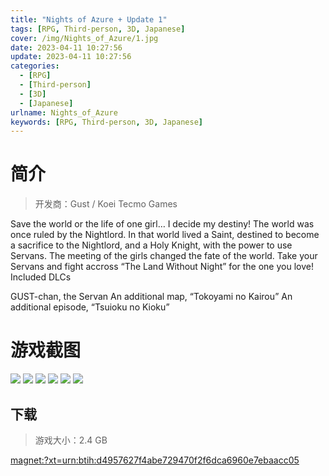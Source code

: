 ```yaml
---
title: "Nights of Azure + Update 1"
tags: [RPG, Third-person, 3D, Japanese]
cover: /img/Nights_of_Azure/1.jpg
date: 2023-04-11 10:27:56
update: 2023-04-11 10:27:56
categories: 
  - [RPG]
  - [Third-person]
  - [3D]
  - [Japanese]
urlname: Nights_of_Azure
keywords: [RPG, Third-person, 3D, Japanese]
---
```

# 简介

> 开发商：Gust / Koei Tecmo Games

Save the world or the life of one girl… I decide my destiny!
The world was once ruled by the Nightlord. In that world lived a Saint, destined to become a sacrifice to the Nightlord, and a Holy Knight, with the power to use Servans.
The meeting of the girls changed the fate of the world.
Take your Servans and fight accross “The Land Without Night” for the one you love!
Included DLCs

GUST-chan, the Servan
An additional map, “Tokoyami no Kairou”
An additional episode, “Tsuioku no Kioku”

# 游戏截图

![](/img/Nights_of_Azure/2.jpg)
![](/img/Nights_of_Azure/3.jpg)
![](/img/Nights_of_Azure/4.jpg)
![](/img/Nights_of_Azure/5.jpg)
![](/img/Nights_of_Azure/6.jpg)
![](/img/Nights_of_Azure/7.jpg)


## 下载

> 游戏大小：2.4 GB

[magnet:?xt=urn:btih:d4957627f4abe729470f2f6dca6960e7ebaacc05](magnet:?xt=urn:btih:d4957627f4abe729470f2f6dca6960e7ebaacc05)